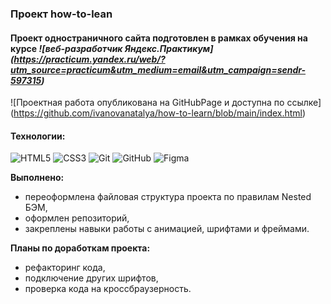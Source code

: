 ### Проект how-to-lean
#### Проект одностраничного сайта подготовлен в рамках обучения на курсе *![веб-разработчик Яндекс.Практикум] (https://practicum.yandex.ru/web/?utm_source=practicum&utm_medium=email&utm_campaign=sendr-597315)*

![Проектная работа опубликована на GitHubPage и доступна по ссылке] (https://github.com/ivanovanatalya/how-to-learn/blob/main/index.html)

#### Технологии:
![HTML5](https://img.shields.io/badge/html5-36465D.svg?style=for-the-badge&logo=html5&logoColor=8FD337)
![CSS3](https://img.shields.io/badge/css3-36465D.svg?style=for-the-badge&logo=css3&logoColor=8FD337)
![Git](https://img.shields.io/badge/git-36465D.svg?style=for-the-badge&logo=git&logoColor=8FD337)
![GitHub](https://img.shields.io/badge/github-36465D.svg?style=for-the-badge&logo=github&logoColor=8FD337)
![Figma](https://img.shields.io/badge/figma-36465D.svg?style=for-the-badge&logo=figma&logoColor=8FD337)

**Выполнено:**
* переоформлена файловая структура проекта по правилам Nested БЭМ,
* оформлен репозиторий,
* закреплены навыки работы с анимацией, шрифтами и фреймами.

**Планы по доработкам проекта:**
* рефакторинг кода,
* подключение других шрифтов,
* проверка кода на кроссбраузерность.
